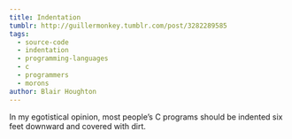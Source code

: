 ```yaml
---
title: Indentation
tumblr: http://guillermonkey.tumblr.com/post/3282289585
tags:
  - source-code
  - indentation
  - programming-languages
  - c
  - programmers
  - morons
author: Blair Houghton
---
```


In my egotistical opinion, most people’s C programs should be indented six feet downward and covered with dirt.
